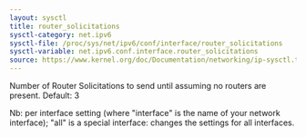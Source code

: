 ```yaml
---
layout: sysctl
title: router_solicitations
sysctl-category: net.ipv6
sysctl-file: /proc/sys/net/ipv6/conf/interface/router_solicitations
sysctl-variable: net.ipv6.conf.interface.router_solicitations
source: https://www.kernel.org/doc/Documentation/networking/ip-sysctl.txt
---
```

Number of Router Solicitations to send until assuming no
routers are present.
Default: 3


Nb: per interface setting (where "interface" is the name of your network interface); "all" is a special interface: changes the settings for all interfaces.

